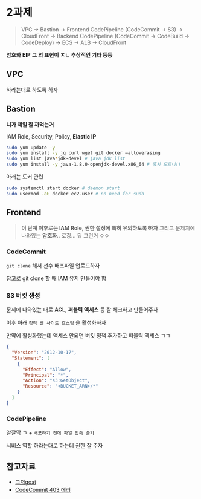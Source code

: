 # 2과제

> VPC -> Bastion -> Frontend CodePipeline (CodeCommit -> S3) -> CloudFront -> Backend CodePipeline (CodeCommit -> CodeBuild -> CodeDeploy) -> ECS -> ALB -> CloudFront

**암호화** **EIP** **그 외 표현이 ㅈㄴ 추상적인 기타 등등**

## VPC

하라는대로 하도록 하자

## Bastion

**니가 제일 잘 까먹는거**

IAM Role, Security, Policy, **Elastic IP**

```bash
sudo yum update -y
sudo yum install -y jq curl wget git docker —allowerasing
sudo yum list java*jdk-devel # java jdk list
sudo yum install -y java-1.8.0-openjdk-devel.x86_64 # 혹시 모르니!!
```

아래는 도커 관련

```bash
sudo systemctl start docker # daemon start
sudo usermod -aG docker ec2-user # no need for sudo
```

## Frontend

> **이 단계 이후로는 IAM Role, 권한 설정에 특히 유의하도록 하자** 그리고 문제지에 나와있는 **암호화**.. 로깅... 뭐 그런거 ㅇㅇ

### CodeCommit

`git clone` 해서 선수 배포파일 업로드하자

참고로 git clone 할 때 IAM 유저 만들어야 함

### S3 버킷 생성

문제에 나와있는 대로 **ACL**, **퍼블릭 액세스** 등 잘 체크하고 만들어주자

이후 아래 `정적 웹 사이트 호스팅` 을 활성화하자

만약에 활성화했는데 액세스 안되면 버킷 정책 추가하고 퍼블릭 액세스 ㄱㄱ

```json
{
  "Version": "2012-10-17",
  "Statement": [
    {
      "Effect": "Allow",
      "Principal": "*",
      "Action": "s3:GetObject",
      "Resource": "<BUCKET_ARN>/*"
    }
  ]
}
```

### CodePipeline

알잘딱 ㄱ + `배포하기 전에 파일 압축 풀기`

서비스 역할 하라는대로 하는데 권한 잘 주자

## 참고자료

- [그저goat](https://theblackskirts.notion.site/2-2d57aa686e704589b4479fd25375930d?pvs=4)
- [CodeCommit 403 에러](https://velog.io/@on_cloud/AWS-CodeCommit-Error)
